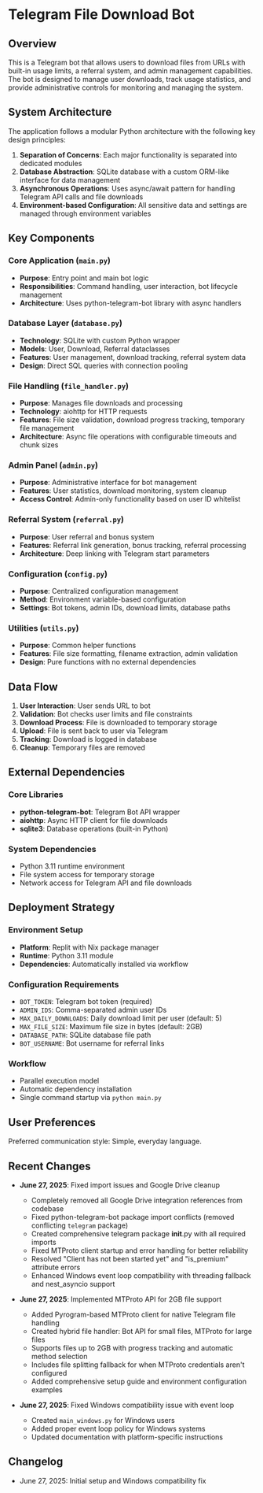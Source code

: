 # Telegram File Download Bot

## Overview

This is a Telegram bot that allows users to download files from URLs with built-in usage limits, a referral system, and admin management capabilities. The bot is designed to manage user downloads, track usage statistics, and provide administrative controls for monitoring and managing the system.

## System Architecture

The application follows a modular Python architecture with the following key design principles:

1. **Separation of Concerns**: Each major functionality is separated into dedicated modules
2. **Database Abstraction**: SQLite database with a custom ORM-like interface for data management
3. **Asynchronous Operations**: Uses async/await pattern for handling Telegram API calls and file downloads
4. **Environment-based Configuration**: All sensitive data and settings are managed through environment variables

## Key Components

### Core Application (`main.py`)
- **Purpose**: Entry point and main bot logic
- **Responsibilities**: Command handling, user interaction, bot lifecycle management
- **Architecture**: Uses python-telegram-bot library with async handlers

### Database Layer (`database.py`)
- **Technology**: SQLite with custom Python wrapper
- **Models**: User, Download, Referral dataclasses
- **Features**: User management, download tracking, referral system data
- **Design**: Direct SQL queries with connection pooling

### File Handling (`file_handler.py`)
- **Purpose**: Manages file downloads and processing
- **Technology**: aiohttp for HTTP requests
- **Features**: File size validation, download progress tracking, temporary file management
- **Architecture**: Async file operations with configurable timeouts and chunk sizes

### Admin Panel (`admin.py`)
- **Purpose**: Administrative interface for bot management
- **Features**: User statistics, download monitoring, system cleanup
- **Access Control**: Admin-only functionality based on user ID whitelist

### Referral System (`referral.py`)
- **Purpose**: User referral and bonus system
- **Features**: Referral link generation, bonus tracking, referral processing
- **Architecture**: Deep linking with Telegram start parameters

### Configuration (`config.py`)
- **Purpose**: Centralized configuration management
- **Method**: Environment variable-based configuration
- **Settings**: Bot tokens, admin IDs, download limits, database paths

### Utilities (`utils.py`)
- **Purpose**: Common helper functions
- **Features**: File size formatting, filename extraction, admin validation
- **Design**: Pure functions with no external dependencies

## Data Flow

1. **User Interaction**: User sends URL to bot
2. **Validation**: Bot checks user limits and file constraints
3. **Download Process**: File is downloaded to temporary storage
4. **Upload**: File is sent back to user via Telegram
5. **Tracking**: Download is logged in database
6. **Cleanup**: Temporary files are removed

## External Dependencies

### Core Libraries
- **python-telegram-bot**: Telegram Bot API wrapper
- **aiohttp**: Async HTTP client for file downloads
- **sqlite3**: Database operations (built-in Python)

### System Dependencies
- Python 3.11 runtime environment
- File system access for temporary storage
- Network access for Telegram API and file downloads

## Deployment Strategy

### Environment Setup
- **Platform**: Replit with Nix package manager
- **Runtime**: Python 3.11 module
- **Dependencies**: Automatically installed via workflow

### Configuration Requirements
- `BOT_TOKEN`: Telegram bot token (required)
- `ADMIN_IDS`: Comma-separated admin user IDs
- `MAX_DAILY_DOWNLOADS`: Daily download limit per user (default: 5)
- `MAX_FILE_SIZE`: Maximum file size in bytes (default: 2GB)
- `DATABASE_PATH`: SQLite database file path
- `BOT_USERNAME`: Bot username for referral links

### Workflow
- Parallel execution model
- Automatic dependency installation
- Single command startup via `python main.py`

## User Preferences

Preferred communication style: Simple, everyday language.

## Recent Changes

- **June 27, 2025**: Fixed import issues and Google Drive cleanup
  - Completely removed all Google Drive integration references from codebase
  - Fixed python-telegram-bot package import conflicts (removed conflicting `telegram` package)
  - Created comprehensive telegram package __init__.py with all required imports
  - Fixed MTProto client startup and error handling for better reliability
  - Resolved "Client has not been started yet" and "is_premium" attribute errors
  - Enhanced Windows event loop compatibility with threading fallback and nest_asyncio support

- **June 27, 2025**: Implemented MTProto API for 2GB file support
  - Added Pyrogram-based MTProto client for native Telegram file handling
  - Created hybrid file handler: Bot API for small files, MTProto for large files
  - Supports files up to 2GB with progress tracking and automatic method selection
  - Includes file splitting fallback for when MTProto credentials aren't configured
  - Added comprehensive setup guide and environment configuration examples

- **June 27, 2025**: Fixed Windows compatibility issue with event loop
  - Created `main_windows.py` for Windows users 
  - Added proper event loop policy for Windows systems
  - Updated documentation with platform-specific instructions

## Changelog

- June 27, 2025: Initial setup and Windows compatibility fix
